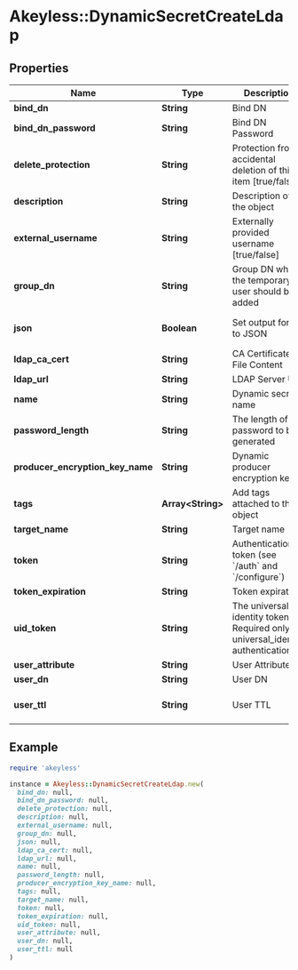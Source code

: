 # Akeyless::DynamicSecretCreateLdap

## Properties

| Name | Type | Description | Notes |
| ---- | ---- | ----------- | ----- |
| **bind_dn** | **String** | Bind DN | [optional] |
| **bind_dn_password** | **String** | Bind DN Password | [optional] |
| **delete_protection** | **String** | Protection from accidental deletion of this item [true/false] | [optional] |
| **description** | **String** | Description of the object | [optional] |
| **external_username** | **String** | Externally provided username [true/false] | [optional][default to &#39;false&#39;] |
| **group_dn** | **String** | Group DN which the temporary user should be added | [optional] |
| **json** | **Boolean** | Set output format to JSON | [optional][default to false] |
| **ldap_ca_cert** | **String** | CA Certificate File Content | [optional] |
| **ldap_url** | **String** | LDAP Server URL | [optional] |
| **name** | **String** | Dynamic secret name |  |
| **password_length** | **String** | The length of the password to be generated | [optional] |
| **producer_encryption_key_name** | **String** | Dynamic producer encryption key | [optional] |
| **tags** | **Array&lt;String&gt;** | Add tags attached to this object | [optional] |
| **target_name** | **String** | Target name | [optional] |
| **token** | **String** | Authentication token (see &#x60;/auth&#x60; and &#x60;/configure&#x60;) | [optional] |
| **token_expiration** | **String** | Token expiration | [optional] |
| **uid_token** | **String** | The universal identity token, Required only for universal_identity authentication | [optional] |
| **user_attribute** | **String** | User Attribute | [optional] |
| **user_dn** | **String** | User DN | [optional] |
| **user_ttl** | **String** | User TTL | [optional][default to &#39;60m&#39;] |

## Example

```ruby
require 'akeyless'

instance = Akeyless::DynamicSecretCreateLdap.new(
  bind_dn: null,
  bind_dn_password: null,
  delete_protection: null,
  description: null,
  external_username: null,
  group_dn: null,
  json: null,
  ldap_ca_cert: null,
  ldap_url: null,
  name: null,
  password_length: null,
  producer_encryption_key_name: null,
  tags: null,
  target_name: null,
  token: null,
  token_expiration: null,
  uid_token: null,
  user_attribute: null,
  user_dn: null,
  user_ttl: null
)
```

